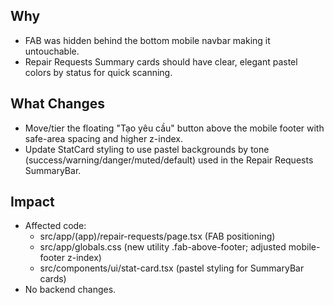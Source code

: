 ## Why
- FAB was hidden behind the bottom mobile navbar making it untouchable.
- Repair Requests Summary cards should have clear, elegant pastel colors by status for quick scanning.

## What Changes
- Move/tier the floating "Tạo yêu cầu" button above the mobile footer with safe-area spacing and higher z-index.
- Update StatCard styling to use pastel backgrounds by tone (success/warning/danger/muted/default) used in the Repair Requests SummaryBar.

## Impact
- Affected code:
  - src/app/(app)/repair-requests/page.tsx (FAB positioning)
  - src/app/globals.css (new utility .fab-above-footer; adjusted mobile-footer z-index)
  - src/components/ui/stat-card.tsx (pastel styling for SummaryBar cards)
- No backend changes.
